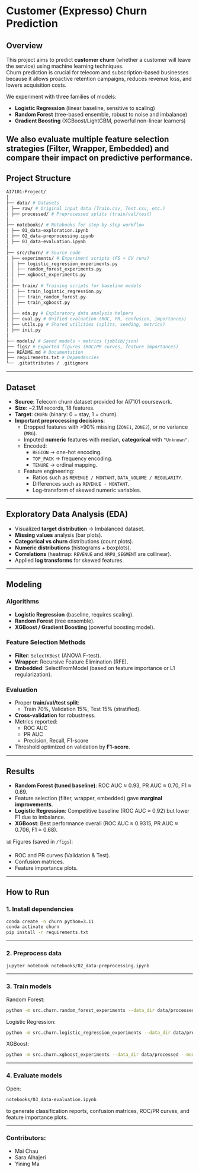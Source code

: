 # Customer (Expresso) Churn Prediction

## Overview
This project aims to predict **customer churn** (whether a customer will leave the service) using machine learning techniques.  
Churn prediction is crucial for telecom and subscription-based businesses because it allows proactive retention campaigns, reduces revenue loss, and lowers acquisition costs.

We experiment with three families of models:
- **Logistic Regression** (linear baseline, sensitive to scaling)
- **Random Forest** (tree-based ensemble, robust to noise and imbalance)
- **Gradient Boosting** (XGBoost/LightGBM, powerful non-linear learners)

We also evaluate multiple **feature selection strategies** (Filter, Wrapper, Embedded) and compare their impact on predictive performance.
---

## Project Structure
```bash
AI7101-Project/
│
├── data/ # Datasets
│ ├── raw/ # Original input data (Train.csv, Test.csv, etc.)
│ ├── processed/ # Preprocessed splits (train/val/test)
│
├── notebooks/ # Notebooks for step-by-step workflow
│ ├── 01_data-exploration.ipynb
│ ├── 02_data-preprocessing.ipynb
│ ├── 03_data-evaluation.ipynb
│
├── src/churn/ # Source code
│ ├── experiments/ # Experiment scripts (FS + CV runs)
│ │ ├── logistic_regression_experiments.py
│ │ ├── random_forest_experiments.py
│ │ ├── xgboost_experiments.py
│ │
│ ├── train/ # Training scripts for baseline models
│ │ ├── train_logistic_regression.py
│ │ ├── train_random_forest.py
│ │ ├── train_xgboost.py
│ │
│ ├── eda.py # Exploratory data analysis helpers
│ ├── eval.py # Unified evaluation (ROC, PR, confusion, importances)
│ ├── utils.py # Shared utilities (splits, seeding, metrics)
│ ├── init.py
│
├── models/ # Saved models + metrics (joblib/json)
├── figs/ # Exported figures (ROC/PR curves, feature importances)
├── README.md # Documentation
├── requirements.txt # Dependencies
└── .gitattributes / .gitignore
```

---
## Dataset
- **Source**: Telecom churn dataset provided for AI7101 coursework.
- **Size**: ~2.1M records, 18 features.
- **Target**: `CHURN` (binary: 0 = stay, 1 = churn).
- **Important preprocessing decisions**:
  - Dropped features with >90% missing (`ZONE1`, `ZONE2`), or no variance (`MRG`).
  - Imputed **numeric** features with median, **categorical** with `"Unknown"`.
  - Encoded:
    - `REGION` → one-hot encoding.
    - `TOP_PACK` → frequency encoding.
    - `TENURE` → ordinal mapping.
  - Feature engineering:
    - Ratios such as `REVENUE / MONTANT`, `DATA_VOLUME / REGULARITY`.
    - Differences such as `REVENUE - MONTANT`.
    - Log-transform of skewed numeric variables.

---

## Exploratory Data Analysis (EDA)
- Visualized **target distribution** → Imbalanced dataset.
- **Missing values** analysis (bar plots).
- **Categorical vs churn** distributions (count plots).
- **Numeric distributions** (histograms + boxplots).
- **Correlations** (heatmap: `REVENUE` and `ARPU_SEGMENT` are collinear).
- Applied **log transforms** for skewed features.

---

## Modeling
### Algorithms
- **Logistic Regression** (baseline, requires scaling).
- **Random Forest** (tree ensemble).
- **XGBoost / Gradient Boosting** (powerful boosting model).

### Feature Selection Methods
- **Filter**: `SelectKBest` (ANOVA F-test).
- **Wrapper**: Recursive Feature Elimination (RFE).
- **Embedded**: SelectFromModel (based on feature importance or L1 regularization).

### Evaluation
- Proper **train/val/test split**:
  - Train 70%, Validation 15%, Test 15% (stratified).
- **Cross-validation** for robustness.
- Metrics reported:
  - ROC AUC
  - PR AUC
  - Precision, Recall, F1-score
- Threshold optimized on validation by **F1-score**.

---

## Results
- **Random Forest (tuned baseline)**: ROC AUC ≈ 0.93, PR AUC ≈ 0.70, F1 ≈ 0.69.
- Feature selection (filter, wrapper, embedded) gave **marginal improvements**.
- **Logistic Regression**: Competitive baseline (ROC AUC ≈ 0.92) but lower F1 due to imbalance.
- **XGBoost**: Best performance overall (ROC AUC ≈ 0.9315, PR AUC ≈ 0.706, F1 ≈ 0.68).

📊 Figures (saved in `/figs`):
- ROC and PR curves (Validation & Test).
- Confusion matrices.
- Feature importance plots.

---

## How to Run
### 1. Install dependencies
```bash
conda create -n churn python=3.11
conda activate churn
pip install -r requirements.txt
```
---

### 2. Preprocess data

```bash
jupyter notebook notebooks/02_data-preprocessing.ipynb
```
---

### 3. Train models

Random Forest:
```bash
python -m src.churn.random_forest_experiments --data_dir data/processed --models_dir models --cv 3 --jobs 2 --run_filter --run_wrapper --run_embedded
```

Logistic Regression:
```bash
python -m src.churn.logistic_regression_experiments --data_dir data/processed --models_dir models --cv 3 --jobs 2 --run_filter --run_wrapper --run_embedded
```

XGBoost:
```bash
python -m src.churn.xgboost_experiments --data_dir data/processed --models_dir models --cv 3 --jobs 2 --run_filter --run_wrapper --run_embedded
```

---

### 4. Evaluate models
Open:
```bash
notebooks/03_data-evaluation.ipynb
```
to generate classification reports, confusion matrices, ROC/PR curves, and feature importance plots.

---

### Contributors:
* Mai Chau
* Sara Alhajeri
* Yining Ma
